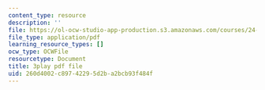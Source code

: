 ```yaml
---
content_type: resource
description: ''
file: https://ol-ocw-studio-app-production.s3.amazonaws.com/courses/24-908-creole-language-and-caribbean-identities-spring-2017/260d4002c89742295d2ba2bcb93f484f_xCpg54xUzLE.pdf
file_type: application/pdf
learning_resource_types: []
ocw_type: OCWFile
resourcetype: Document
title: 3play pdf file
uid: 260d4002-c897-4229-5d2b-a2bcb93f484f
---
```


